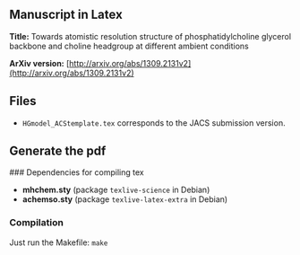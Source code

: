 
## Manuscript in Latex

**Title:** Towards atomistic resolution structure of phosphatidylcholine glycerol backbone and choline headgroup at different ambient conditions

**ArXiv version:** [http://arxiv.org/abs/1309.2131v2](http://arxiv.org/abs/1309.2131v2)


## Files

* `HGmodel_ACStemplate.tex` corresponds to the JACS submission version.

## Generate the pdf

### Dependencies for compiling tex 
* **mhchem.sty** (package `texlive-science` in Debian)
* **achemso.sty** (package `texlive-latex-extra` in Debian)


### Compilation

Just run the Makefile: `make`